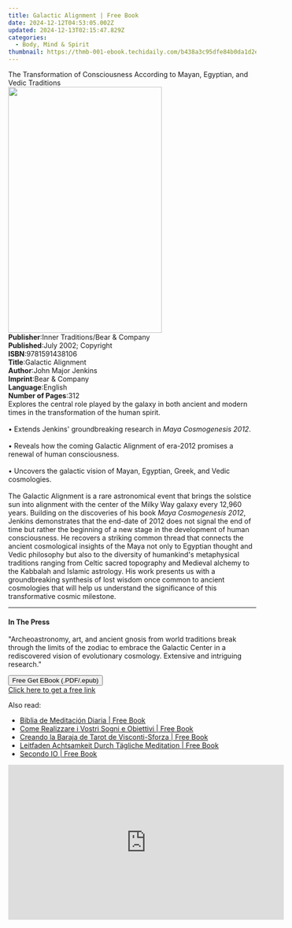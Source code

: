 ```yaml
---
title: Galactic Alignment | Free Book
date: 2024-12-12T04:53:05.002Z
updated: 2024-12-13T02:15:47.829Z
categories:
  - Body, Mind & Spirit
thumbnail: https://thmb-001-ebook.techidaily.com/b438a3c95dfe84b0da1d2e042070216bc1f4b046c3d9d8e2d0a845f6bf23cb2c.jpg
---
```

<main id="book-container">
  <div class="flex flex-col">
    <div class="book-brief flex-1 py-6 px-4 sm:p-6 md:py-10 md:px-8">
      <!-- brief-->
      <div class="book-brief-main">
        The Transformation of Consciousness According to Mayan, Egyptian, and
        Vedic Traditions
      </div>
    </div>
    <div
      class="book-meta-info flex-1 grid gap-4 col-start-1 col-end-3 row-start-1 sm:mb-6 sm:grid-cols-4 lg:gap-6 lg:col-start-2 lg:row-end-6 lg:row-span-6 lg:mb-0"
    >
      <div
        class="book-meta-info-left place-content-center mt-4 p-4 text-sm leading-6 col-start-2 col-span-2 dark:text-slate-400"
      >
        <img
          class="w-full h-500 object-cover rounded-lg sm:h-255 sm:col-span-2 lg:col-span-full"
          src="https://img-001-ebook.techidaily.com/2059916847653b5e708197d095f39cd459b92ad001bfedd117c9eeaafdd69786.jpg"
          alt=""
          width="312"
          height="500"
        />
      </div>
      <div
        class="book-meta-info-right mt-2 col-start-1 row-start-2 col-span-3 self-center"
      >
        <!-- meta data  -->
        <div class="flex flex-col px-4 md:px-8">
          <div class="flex-1">
            <strong>Publisher</strong>:<span class="px-2"
              >Inner Traditions/Bear &amp; Company</span
            >
          </div>
          <div class="flex-1">
            <strong>Published</strong>:<span class="px-2"
              >July 2002; Copyright</span
            >
          </div>
          <div class="flex-1">
            <strong>ISBN</strong>:<span class="px-2">9781591438106</span>
          </div>
          <div class="flex-1">
            <strong>Title</strong>:<span class="px-2">Galactic Alignment</span>
          </div>
          <div class="flex-1">
            <strong>Author</strong>:<span class="px-2">John Major Jenkins</span>
          </div>
          <div class="flex-1">
            <strong>Imprint</strong>:<span class="px-2"
              >Bear &amp; Company</span
            >
          </div>
          <div class="flex-1">
            <strong>Language</strong>:<span class="px-2">English</span>
          </div>
          <div class="flex-1">
            <strong>Number of Pages</strong>:<span class="px-2">312</span>
          </div>
        </div>
      </div>
    </div>
    <div class="book-description flex-1 py-6 px-4 sm:p-6 md:py-10 md:px-8">
      <div class="book-description-main">
        <div accordion-content="" id="description">
          Explores the central role played by the galaxy in both ancient and
          modern times in the transformation of the human spirit. <br /><br />•
          Extends Jenkins' groundbreaking research in
          <i>Maya Cosmogenesis 2012</i>. <br /><br />• Reveals how the coming
          Galactic Alignment of era-2012 promises a renewal of human
          consciousness. <br /><br />• Uncovers the galactic vision of Mayan,
          Egyptian, Greek, and Vedic cosmologies. <br /><br />The Galactic
          Alignment is a rare astronomical event that brings the solstice sun
          into alignment with the center of the Milky Way galaxy every 12,960
          years. Building on the discoveries of his book
          <i>Maya Cosmogenesis 2012</i>, Jenkins demonstrates that the end-date
          of 2012 does not signal the end of time but rather the beginning of a
          new stage in the development of human consciousness. He recovers a
          striking common thread that connects the ancient cosmological insights
          of the Maya not only to Egyptian thought and Vedic philosophy but also
          to the diversity of humankind's metaphysical traditions ranging from
          Celtic sacred topography and Medieval alchemy to the Kabbalah and
          Islamic astrology. His work presents us with a groundbreaking
          synthesis of lost wisdom once common to ancient cosmologies that will
          help us understand the significance of this transformative cosmic
          milestone.
        </div>
        <div class="accordion-fader"></div>
      </div>
    </div>
    <div class="book-excerpts flex-1 py-6 px-4 sm:p-6 md:py-10 md:px-8">
      <!-- excerpts-->
      <div class="book-excerpts-main">
        <hr />
        <h4 class="placeholder placeholder-heading">
          <span>In The Press</span>
        </h4>
        <p>
          "Archeoastronomy, art, and ancient gnosis from world traditions break
          through the limits of the zodiac to embrace the Galactic Center in a
          rediscovered vision of evolutionary cosmology. Extensive and
          intriguing research."
        </p>
      </div>
    </div>
    <div
      class="book-about-author flex-1 py-6 px-4 sm:p-6 md:py-10 md:px-8"
    ></div>
    <div class="book-free-get flex-1 py-6 px-4 sm:p-6 md:py-10 md:px-8">
      <button
        id="btn-free-get"
        class="bg-blue-500 hover:bg-blue-700 text-white font-bold py-2 px-4 rounded"
      >
        Free Get EBook (.PDF/.epub)
      </button>
      <div id="countdown-display" class="px-2 text-lg mt-2"></div>
      <a
        id="free-link"
        class="hidden bg-blue-500 hover:bg-blue-700 text-white font-bold py-2 px-4 rounded"
        href="https://www.ebooks.com/en-us/book/95782500/galactic-alignment/john-major-jenkins/"
        target="_blank"
        >Click here to get a free link</a
      >
    </div>
    <script>
      let countdownTime = 0;
      let countdownInterval = null;
      document
        .getElementById('btn-free-get')
        .addEventListener('click', startCountdown);
      function startCountdown() {
        countdownTime = new Date().getTime() + 60000 * 3;
        countdownInterval = setInterval(updateCountdown, 1000);
        document.getElementById('btn-free-get').disabled = true;
        document
          .getElementById('btn-free-get')
          .classList.add('bg-gray-500', 'cursor-not-allowed');
      }
      function updateCountdown() {
        let currentTime = new Date().getTime();
        let timeLeft = countdownTime - currentTime;
        let secondsLeft = Math.floor(timeLeft / 1000);
        document.getElementById('countdown-display').innerHTML =
          `Remaining time: ${secondsLeft} seconds.`;
        if (secondsLeft <= 0) {
          clearInterval(countdownInterval);
          document.getElementById('btn-free-get').classList.add('hidden');
          document.getElementById('free-link').classList.remove('hidden');
          document.getElementById('countdown-display').innerHTML = '';
        }
      }
    </script>
  </div>
</main>

<ins class="adsbygoogle"
      style="display:block"
      data-ad-client="ca-pub-7571918770474297"
      data-ad-slot="8358498916"
      data-ad-format="auto"
      data-full-width-responsive="true"></ins>
    

<span class="atpl-alsoreadstyle">Also read:</span>
<div><ul>
<li><a href="https://novels-ebooks.techidaily.com/210270023-9781071543986-biblia-de-meditacion-diaria/"><u>Biblia de Meditación Diaria | Free Book</u></a></li>
<li><a href="https://novels-ebooks.techidaily.com/210270075-9781071594551-come-realizzare-i-vostri-sogni-e-obiettivi/"><u>Come Realizzare i Vostri Sogni e Obiettivi | Free Book</u></a></li>
<li><a href="https://novels-ebooks.techidaily.com/210270169-9781071596104-creando-la-baraja-de-tarot-de-visconti-sforza/"><u>Creando la Baraja de Tarot de Visconti-Sforza | Free Book</u></a></li>
<li><a href="https://novels-ebooks.techidaily.com/210270133-9781071546666-leitfaden-achtsamkeit-durch-tagliche-meditation/"><u>Leitfaden Achtsamkeit Durch Tägliche Meditation | Free Book</u></a></li>
<li><a href="https://novels-ebooks.techidaily.com/210270113-9781071595633-secondo-io/"><u>Secondo IO | Free Book</u></a></li>
</ul></div>

<!-- affiliate ads begin -->
<iframe width="560" height="315" src="https://www.youtube.com/embed/g6xXIR_Uh1A?si=TMXzklPEY50MUM05" title="YouTube video player" frameborder="0" allow="accelerometer; autoplay; clipboard-write; encrypted-media; gyroscope; picture-in-picture; web-share" referrerpolicy="strict-origin-when-cross-origin" allowfullscreen></iframe>
<!-- affiliate ads end -->

